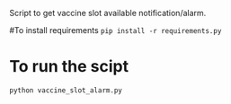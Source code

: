 Script to get vaccine slot available notification/alarm.

#To install requirements
`pip install -r requirements.py`

# To run the scipt
`python vaccine_slot_alarm.py`